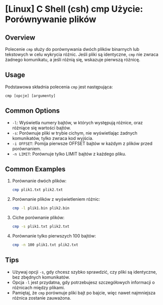 # [Linux] C Shell (csh) cmp Użycie: Porównywanie plików

## Overview
Polecenie `cmp` służy do porównywania dwóch plików binarnych lub tekstowych w celu wykrycia różnic. Jeśli pliki są identyczne, `cmp` nie zwraca żadnego komunikatu, a jeśli różnią się, wskazuje pierwszą różnicę.

## Usage
Podstawowa składnia polecenia `cmp` jest następująca:

```
cmp [opcje] [argumenty]
```

## Common Options
- `-l`: Wyświetla numery bajtów, w których występują różnice, oraz różniące się wartości bajtów.
- `-s`: Porównuje pliki w trybie cichym, nie wyświetlając żadnych komunikatów, tylko zwraca kod wyjścia.
- `-i OFFSET`: Pomija pierwsze OFFSET bajtów w każdym z plików przed porównaniem.
- `-n LIMIT`: Porównuje tylko LIMIT bajtów z każdego pliku.

## Common Examples
1. Porównanie dwóch plików:
   ```bash
   cmp plik1.txt plik2.txt
   ```

2. Porównanie plików z wyświetleniem różnic:
   ```bash
   cmp -l plik1.bin plik2.bin
   ```

3. Ciche porównanie plików:
   ```bash
   cmp -s plik1.txt plik2.txt
   ```

4. Porównanie tylko pierwszych 100 bajtów:
   ```bash
   cmp -n 100 plik1.txt plik2.txt
   ```

## Tips
- Używaj opcji `-s`, gdy chcesz szybko sprawdzić, czy pliki są identyczne, bez zbędnych komunikatów.
- Opcja `-l` jest przydatna, gdy potrzebujesz szczegółowych informacji o różnicach między plikami.
- Pamiętaj, że `cmp` porównuje pliki bajt po bajcie, więc nawet najmniejsza różnica zostanie zauważona.